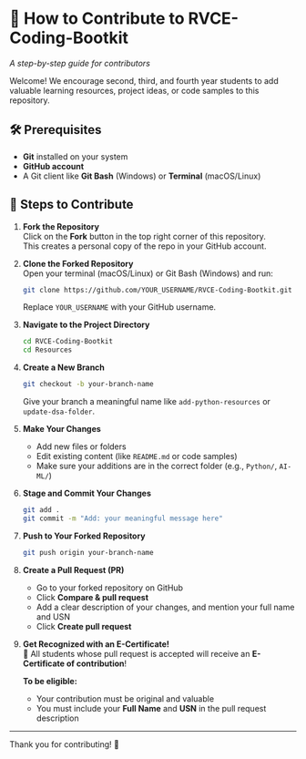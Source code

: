 # 🚀 How to Contribute to RVCE-Coding-Bootkit

*A step-by-step guide for contributors*

Welcome! We encourage second, third, and fourth year students to add valuable learning resources, project ideas, or code samples
to this repository.




## 🛠️ Prerequisites

- **Git** installed on your system  
- **GitHub account**  
- A Git client like **Git Bash** (Windows) or **Terminal** (macOS/Linux)



## 🔄 Steps to Contribute

1. **Fork the Repository**  
   Click on the **Fork** button in the top right corner of this repository.  
   This creates a personal copy of the repo in your GitHub account.

2. **Clone the Forked Repository**  
   Open your terminal (macOS/Linux) or Git Bash (Windows) and run:  
   ```bash
   git clone https://github.com/YOUR_USERNAME/RVCE-Coding-Bootkit.git
   ```
   Replace `YOUR_USERNAME` with your GitHub username.

3. **Navigate to the Project Directory**  
   ```bash
   cd RVCE-Coding-Bootkit
   cd Resources
   ```

4. **Create a New Branch**  
   ```bash
   git checkout -b your-branch-name
   ```
   Give your branch a meaningful name like `add-python-resources` or `update-dsa-folder`.

5. **Make Your Changes**  
   - Add new files or folders  
   - Edit existing content (like `README.md` or code samples)  
   - Make sure your additions are in the correct folder (e.g., `Python/`, `AI-ML/`)

6. **Stage and Commit Your Changes**  
   ```bash
   git add .
   git commit -m "Add: your meaningful message here"
   ```

7. **Push to Your Forked Repository**  
   ```bash
   git push origin your-branch-name
   ```

8. **Create a Pull Request (PR)**  
   - Go to your forked repository on GitHub  
   - Click **Compare & pull request**  
   - Add a clear description of your changes, and mention your full name and USN 
   - Click **Create pull request**

9. **Get Recognized with an E-Certificate!**  
   🌟 All students whose pull request is accepted will receive an **E-Certificate of contribution**!

   **To be eligible:**
   - Your contribution must be original and valuable
   - You must include your **Full Name** and **USN** in the pull request description

---

Thank you for contributing! 🎉